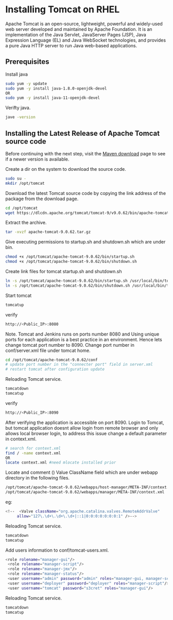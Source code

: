 # Installing Tomcat on RHEL

Apache Tomcat is an open-source, lightweight, powerful and widely-used web server developed and maintained by Apache Foundation. It is an implementation of the Java Servlet, JavaServer Pages (JSP), Java Expression Language (EL) and Java WebSocket technologies, and provides a pure Java HTTP server to run Java web-based applications.

## Prerequisites

Install java

```bash
sudo yum -y update
sudo yum -y install java-1.8.0-openjdk-devel
OR
sudo yum -y install java-11-openjdk-devel
```

Verifty java.

```bash
jave -version
```

## Installing the Latest Release of Apache Tomcat source code

Before continuing with the next step, visit the [Maven download](https://tomcat.apache.org/download-90.cgi) page to see if a newer version is available.

Create a dir on the system to download the source code.

```bash
sudo su -
mkdir /opt/tomcat
```

Download the latest Tomcat source code by copying the link address of the package from the download page.

```bash
cd /opt/tomcat
wget https://dlcdn.apache.org/tomcat/tomcat-9/v9.0.62/bin/apache-tomcat-9.0.62.tar.gz
```

Extract the archive.

```bash
tar -xvzf apache-tomcat-9.0.62.tar.gz
```

Give executing permissions to startup.sh and shutdown.sh which are under bin.

```bash
chmod +x /opt/tomcat/apache-tomcat-9.0.62/bin/startup.sh 
chmod +x /opt/tomcat/apache-tomcat-9.0.62/bin/shutdown.sh
```

Create link files for tomcat startup.sh and shutdown.sh

```bash
ln -s /opt/tomcat/apache-tomcat-9.0.62/bin/startup.sh /usr/local/bin/tomcatup
ln -s /opt/tomcat/apache-tomcat-9.0.62/bin/shutdown.sh /usr/local/bin/tomcatdown
```

Start tomcat

```bash
tomcatup
```

verify

```bash
http://<Public_IP>:8080
```

Note. Tomcat and Jenkins runs on ports number 8080 and Using unique ports for each application is a best practice in an environment. Hence lets change tomcat port number to 8090. Change port number in conf/server.xml file under tomcat home.

```bash
cd /opt/tomcat/apache-tomcat-9.0.62/conf
# update port number in the "connecter port" field in server.xml
# restart tomcat after configuration update
```

Reloading Tomcat service.

```bash
tomcatdown
tomcatup
```

verify

```bash
http://<Public_IP>:8090
```

After verifying the application is accessible on port 8090. Login to Tomcat, but tomcat application doesnt allow login from remote browser and only allows local browser login, to address this issue change a default parameter in context.xml.

```bash
# search for context.xml
find / -name context.xml
OR
locate context.xml #need mlocate installed prior
```

Locate and comment () Value ClassName field which are under webapp directory in the following files.

```bash
/opt/tomcat/apache-tomcat-9.0.62/webapps/host-manager/META-INF/context.xml
/opt/tomcat/apache-tomcat-9.0.62/webapps/manager/META-INF/context.xml
```

eg:

```bash
<!--  <Valve className="org.apache.catalina.valves.RemoteAddrValve"
     allow="127\.\d+\.\d+\.\d+|::1|0:0:0:0:0:0:0:1" />-->
```

Reloading Tomcat service.

```bash
tomcatdown
tomcatup
```

Add users information to conf/tomcat-users.xml.

```bash
<role rolename="manager-gui"/>
 <role rolename="manager-script"/>
 <role rolename="manager-jmx"/>
 <role rolename="manager-status"/>
 <user username="admin" password="admin" roles="manager-gui, manager-script, manager-jmx, manager-status"/>
 <user username="deployer" password="deployer" roles="manager-script"/>
 <user username="tomcat" password="s3cret" roles="manager-gui"/>
```

Reloading Tomcat service.

```bash
tomcatdown
tomcatup
```
